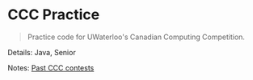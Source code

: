 # CCC Practice

> Practice code for UWaterloo's Canadian Computing Competition.

Details: Java, Senior

Notes: [Past CCC contests](https://cemc.uwaterloo.ca/contests/past_contests.html#ccc)
